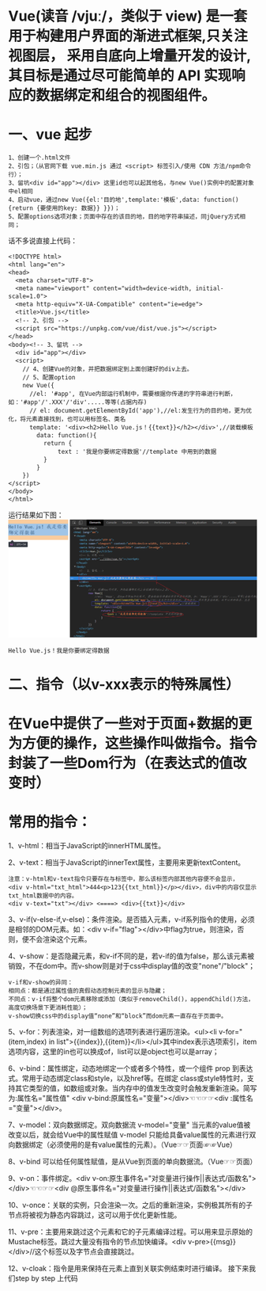 # Vue(读音 /vjuː/，类似于 view) 是一套用于构建用户界面的渐进式框架,只关注视图层， 采用自底向上增量开发的设计,其目标是通过尽可能简单的 API 实现响应的数据绑定和组合的视图组件。
# 一、vue 起步
    1、创建一个.html文件
    2、引包；（从官网下载 vue.min.js 通过 <script> 标签引入/使用 CDN 方法/npm命令行）；
    3、留坑<div id="app"></div> 这里id也可以起其他名，与new Vue()实例中的配置对象中el相同
    4、启动vue，通过new Vue({el:'目的地',template:'模板',data: function(){return {要使用的key: 数据}} }})；
    5、配置options选项对象；页面中存在的该目的地，目的地字符串描述，同jQuery方式相同；
话不多说直接上代码：

    <!DOCTYPE html>
    <html lang="en">
    <head>
      <meta charset="UTF-8">
      <meta name="viewport" content="width=device-width, initial-scale=1.0">
      <meta http-equiv="X-UA-Compatible" content="ie=edge">
      <title>Vue.js</title>
      <!-- 2、引包 -->
      <script src="https://unpkg.com/vue/dist/vue.js"></script>
    </head>
    <body><!-- 3、留坑 -->
      <div id="app"></div>
      <script>
        // 4、创建Vue的对象，并把数据绑定到上面创建好的div上去。
        // 5、配置option
        new Vue({
          //el: '#app', 在Vue内部运行机制中，需要根据你传递的字符串进行判断，如：'#app'/'.XXX'/'div'.....等等(占据内存)
          // el: document.getElementById('app'),//el:发生行为的目的地，更为优化，将元素直接找到，也可以用标签名、类名
          template: '<div><h2>Hello Vue.js！{{text}}</h2></div>',//装载模板
            data: function(){
              return {
                  text : '我是你要绑定得数据'//template 中用到的数据
              }
            }
        })
    </script>
    </body>
    </html> 
 运行结果如下图：
 <img src="https://github.com/sophianbj/Vue.js-learning/blob/master/asset/1-1.png" alt="运行结果">   
        
    Hello Vue.js！我是你要绑定得数据

# 二、指令（以v-xxx表示的特殊属性）
# 在Vue中提供了一些对于页面+数据的更为方便的操作，这些操作叫做指令。指令封装了一些Dom行为（在表达式的值改变时）

# 常用的指令：
1、v-html：相当于JavaScript的innerHTML属性。

2、v-text：相当于JavaScript的innerText属性，主要用来更新textContent。
    
    注意：v-html和v-text指令只要存在与标签中，那么该标签内部其他内容便不会显示，
    <div v-html="txt_html">444<p>123{{txt_html}}</p></div>，div中的内容仅显示txt_html数据中的内容。
    <div v-text="txt"></div> <====> <div>{{txt}}</div>

3、v-if(v-else-if,v-else)：条件渲染。是否插入元素，v-if系列指令的使用，必须是相邻的DOM元素。如：\<div v-if="flag"\>\<\/div\>中flag为true，则渲染，否则，便不会渲染这个元素。

4、v-show：是否隐藏元素，和v-if不同的是，若v-if的值为false，那么该元素被销毁，不在dom中。而v-show则是对于css中display值的改变"none"/"block"；

    v-if和v-show的异同：
    相同点：都是通过属性值的真假动态控制元素的显示与隐藏；
    不同点：v-if将整个dom元素移除或添加（类似于removeChild()，appendChild()方法，高度切换场景下更消耗性能）；
    v-show切换css中的display值“none”和“block”而dom元素一直存在于页面中。
5、v-for：列表渲染，对一组数组的选项列表进行遍历渲染。\<ul\>\<li v-for="(item,index) in list"\>{{index}},{{item}}\<\/li\>\<\/ul\>其中index表示选项索引，item选项内容，这里的in也可以换成of，list可以是object也可以是array；

6、v-bind：属性绑定，动态地绑定一个或者多个特性，或一个组件 prop 到表达式。常用于动态绑定class和style，以及href等。在绑定 class或style特性时，支持其它类型的值，如数组或对象。当内存中的值发生改变时会触发重新渲染。简写为:属性名="属性值" \<div v-bind:原属性名="变量"\>\<\/div\>☜☜☞☞\<div :属性名="变量"\>\<\/div\>。

7、v-model：双向数据绑定。双向数据流 v-model="变量" 当元素的value值被改变以后，就会给Vue中的属性赋值
   v-model 只能给具备value属性的元素进行双向数据绑定（必须使用的是有value属性的元素）。（Vue☞☞页面☞☞Vue）
   
8、v-bind 可以给任何属性赋值，是从Vue到页面的单向数据流。（Vue☞☞页面）

9、v-on：事件绑定。\<div v-on:原生事件名="对变量进行操作||表达式/函数名"\>\<\/div\>☜☜☞☞\<div @原生事件名="对变量进行操作||表达式/函数名"\>\<\/div\>

10、v-once：关联的实例，只会渲染一次。之后的重新渲染，实例极其所有的子节点将被视为静态内容跳过，这可以用于优化更新性能。

11、v-pre：主要用来跳过这个元素和它的子元素编译过程。可以用来显示原始的Mustache标签。跳过大量没有指令的节点加快编译。\<div v-pre\>{{msg}}\<\/div\>//这个标签以及字节点会直接跳过。

12、v-cloak：指令是用来保持在元素上直到关联实例结束时进行编译。
接下来我们step by step 上代码

